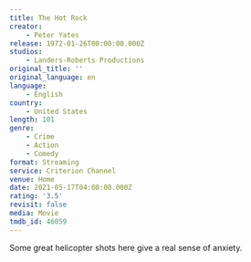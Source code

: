 ```yaml
---
title: The Hot Rock
creator:
    - Peter Yates
release: 1972-01-26T00:00:00.000Z
studios:
    - Landers-Roberts Productions
original_title: ''
original_language: en
language:
    - English
country:
    - United States
length: 101
genre:
    - Crime
    - Action
    - Comedy
format: Streaming
service: Criterion Channel
venue: Home
date: 2021-05-17T04:00:00.000Z
rating: '3.5'
revisit: false
media: Movie
tmdb_id: 46059
---
```


Some great helicopter shots here give a real sense of anxiety.
